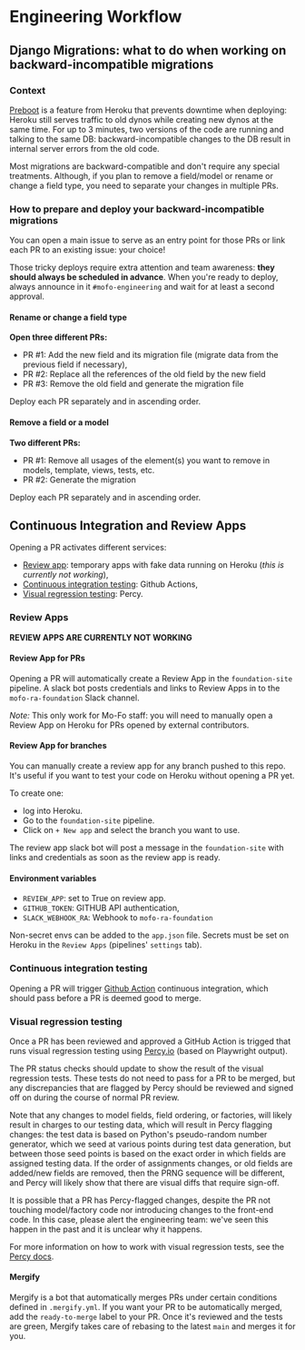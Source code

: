 # Engineering Workflow

## Django Migrations: what to do when working on backward-incompatible migrations

### Context

[Preboot](https://devcenter.heroku.com/articles/preboot) is a feature from Heroku that prevents downtime when deploying: Heroku still serves traffic to old dynos while creating new dynos at the same time. For up to 3 minutes, two versions of the code are running and talking to the same DB: backward-incompatible changes to the DB result in internal server errors from the old code.

Most migrations are backward-compatible and don't require any special treatments. Although, if you plan to remove a field/model or rename or change a field type, you need to separate your changes in multiple PRs.

### How to prepare and deploy your backward-incompatible migrations

You can open a main issue to serve as an entry point for those PRs or link each PR to an existing issue: your choice!

Those tricky deploys require extra attention and team awareness: **they should always be scheduled in advance**. When you're ready to deploy, always announce in it `#mofo-engineering` and wait for at least a second approval.

#### Rename or change a field type

**Open three different PRs:**
- PR #1: Add the new field and its migration file (migrate data from the previous field if necessary),
- PR #2: Replace all the references of the old field by the new field
- PR #3: Remove the old field and generate the migration file

Deploy each PR separately and in ascending order.

#### Remove a field or a model

**Two different PRs:**

- PR #1: Remove all usages of the element(s) you want to remove in models, template, views, tests, etc.
- PR #2: Generate the migration

Deploy each PR separately and in ascending order.

## Continuous Integration and Review Apps

Opening a PR activates different services:

- [Review app](#review-apps): temporary apps with fake data running on Heroku (*this is currently not working*),
- [Continuous integration testing](#continuous-integration-testing): Github Actions,
- [Visual regression testing](#visual-regression-testing): Percy.

### Review Apps

**REVIEW APPS ARE CURRENTLY NOT WORKING**

#### Review App for PRs

Opening a PR will automatically create a Review App in the `foundation-site` pipeline. A slack bot posts credentials and links to Review Apps in to the `mofo-ra-foundation` Slack channel.

*Note:* This only work for Mo-Fo staff: you will need to manually open a Review App on Heroku for PRs opened by external contributors.

#### Review App for branches

You can manually create a review app for any branch pushed to this repo. It's useful if you want to test your code on Heroku without opening a PR yet.

To create one:
- log into Heroku.
- Go to the `foundation-site` pipeline.
- Click on `+ New app` and select the branch you want to use.

The review app slack bot will post a message in the `foundation-site` with links and credentials as soon as the review app is ready.

#### Environment variables

- `REVIEW_APP`: set to True on review app.
- `GITHUB_TOKEN`: GITHUB API authentication,
- `SLACK_WEBHOOK_RA`: Webhook to `mofo-ra-foundation`

Non-secret envs can be added to the `app.json` file. Secrets must be set on Heroku in the `Review Apps` (pipelines' `settings` tab).

### Continuous integration testing

Opening a PR will trigger [Github Action](https://github.com/mozilla/foundation.mozilla.org/actions) continuous integration, which should pass before a PR is deemed good to merge.

### Visual regression testing

Once a PR has been reviewed and approved a GitHub Action is trigged that runs visual regression testing using [Percy.io](https://percy.io) (based on Playwright output).

The PR status checks should update to show the result of the visual regression tests.
These tests do not need to pass for a PR to be merged, but any discrepancies that are flagged by Percy should be reviewed and signed off on during the course of normal PR review.

Note that any changes to model fields, field ordering, or factories, will likely result in charges to our testing data, which will result in Percy flagging changes: the test data is based on Python's pseudo-random number generator, which we seed at various points during test data generation, but between those seed points is based on the exact order in which fields are assigned testing data. If the order of assignments changes, or old fields are added/new fields are removed, then the PRNG sequence will be different, and Percy will likely show that there are visual diffs that require sign-off.

It is possible that a PR has Percy-flagged changes, despite the PR not touching model/factory code nor introducing changes to the front-end code. In this case, please alert the engineering team: we've seen this happen in the past and it is unclear why it happens.

For more information on how to work with visual regression tests, see the [Percy docs](https://docs.percy.io/docs).

#### Mergify

Mergify is a bot that automatically merges PRs under certain conditions defined in `.mergify.yml`. If you want your PR to be automatically merged, add the `ready-to-merge` label to your PR. Once it's reviewed and the tests are green, Mergify takes care of rebasing to the latest `main` and merges it for you.
